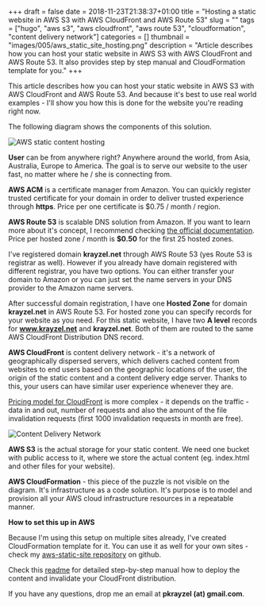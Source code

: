 +++
draft = false
date = 2018-11-23T21:38:37+01:00
title = "Hosting a static website in AWS S3 with AWS CloudFront and AWS Route 53"
slug = ""
tags = ["hugo", "aws s3", "aws cloudfront", "aws route 53", "cloudformation", "content delivery network"]
categories = []
thumbnail = "images/005/aws_static_site_hosting.png"
description = "Article describes how you can host your static website in AWS S3 with AWS CloudFront and AWS Route 53. It also provides step by step manual and CloudFormation template for you."
+++

This article describes how you can host your static website in AWS S3 with AWS CloudFront and AWS Route 53.
And because it's best to use real world examples - I'll show you how this is done for the website you're reading right now.

The following diagram shows the components of this solution.  

![AWS static content hosting](images/005/aws_static_site_hosting.png)

**User** can be from anywhere right? Anywhere around the world, from Asia, Australia, Europe to America. 
The goal is to serve our website to the user fast, no matter where he / she is connecting from. 

**AWS ACM** is a certificate manager from Amazon. You can quickly register trusted certificate for your domain 
in order to deliver trusted experience through **https**. Price per one certificate is $0.75 / month / region.

**AWS Route 53** is scalable DNS solution from Amazon. If you want to learn more about it's concept, 
I recommend checking <a href="https://docs.aws.amazon.com/Route53/latest/DeveloperGuide/route-53-concepts.html" target="_blank">the official documentation</a>.
Price per hosted zone / month is **$0.50** for the first 25 hosted zones.

I've registered domain **krayzel.net** through AWS Route 53 (yes Route 53 is registrar as well). 
However if you already have domain registered with different registrar, you have two options. 
You can either transfer your domain to Amazon or you can just set 
the name servers in your DNS provider to the Amazon name servers. 

After successful domain registration, I have one **Hosted Zone** for domain **krayzel.net** in AWS Route 53. 
For hosted zone you can specify records for your website as you need. 
For this static website, I have two **A level** records for **www.krayzel.net** and **krayzel.net**. 
Both of them are routed to the same AWS CloudFront Distribution DNS record.

**AWS CloudFront** is content delivery network - it's a network of geographically dispersed servers,
which delivers cached content from websites to end users based on the geographic locations of the user, 
the origin of the static content and a content delivery edge server. Thanks to this, your users can have 
similar user experience whenever they are.  

<a href="https://aws.amazon.com/cloudfront/pricing" target="_blank">Pricing model for CloudFront</a> is more complex - it depends on the traffic - data in and out, number of requests 
and also the amount of the file invalidation requests (first 1000 invalidation requests in month are free).

![Content Delivery Network](images/005/cdn.png)

**AWS S3** is the actual storage for your static content. We need one bucket with public access to it, 
where we store the actual content (eg. index.html and other files for your website). 

**AWS CloudFormation** - this piece of the puzzle is not visible on the diagram. It's infrastructure as a code solution.
It's purpose is to model and provision all your AWS cloud infrastructure resources in a repeatable manner. 

**How to set this up in AWS**

Because I'm using this setup on multiple sites already, I've created CloudFormation template for it.
You can use it as well for your own sites - check my <a href="https://github.com/pkrayzel/aws-static-site" target="_blank">aws-static-site repository</a> on github. 

Check this <a href="https://github.com/pkrayzel/aws-static-site/blob/master/README.md" target="_blank">readme</a> for detailed step-by-step manual how to deploy the content and invalidate your CloudFront distribution.

If you have any questions, drop me an email at **pkrayzel (at) gmail.com**. 
